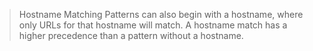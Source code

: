 > Hostname Matching
  Patterns can also begin with a hostname, where only URLs for that hostname will
  match. A hostname match has a higher precedence than a pattern without a
  hostname.
